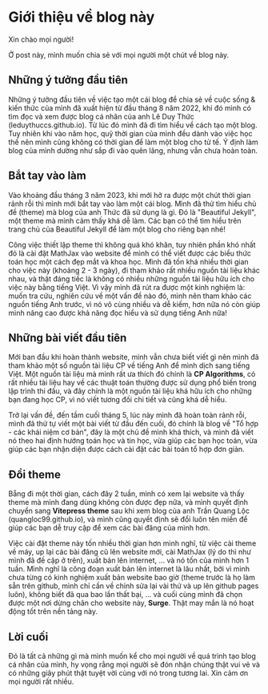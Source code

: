 # Giới thiệu về blog này

Xin chào mọi người!

Ở post này, mình muốn chia sẻ với mọi người một chút về blog này.

## Những ý tưởng đầu tiên

Những ý tưởng đầu tiên về việc tạo một cái blog để chia sẻ về cuộc sống & kiến thức của mình đã xuất hiện từ đầu tháng 8 năm 2022, khi đó mình có tìm đọc và xem được blog cá nhân của anh Lê Duy Thức (leduythuccs.github.io). Từ lúc đó mình đã đi tìm hiểu về cách tạo một blog. Tuy nhiên khi vào năm học, quỹ thời gian của mình đều dành vào việc học thế nên mình cũng không có thời gian để làm một blog cho tử tế. Ý định làm blog của mình dường như sắp đi vào quên lãng, nhưng vẫn chưa hoàn toàn.

## Bắt tay vào làm

Vào khoảng đầu tháng 3 năm 2023, khi mới hở ra được một chút thời gian rảnh rỗi thì mình mới bắt tay vào làm một cái blog. Mình đã thử tìm hiểu chủ đề (theme) mà blog của anh Thức đã sử dụng là gì. Đó là "Beautiful Jekyll", một theme mà mình cảm thấy khá dễ làm. Các bạn có thể tìm hiểu trên trang chủ của Beautiful Jekyll để làm một blog cho riêng bạn nhé!

Công việc thiết lập theme thì không quá khó khăn, tuy nhiên phần khó nhất đó là cài đặt MathJax vào website để mình có thể viết được các biểu thức toán học một cách đẹp mắt và khoa học. Mình đã tốn khá nhiều thời gian cho việc này (khoảng 2 - 3 ngày), đi tham khảo rất nhiều nguồn tài liệu khác nhau, và thật đáng tiếc là không có nhiều những nguồn tài liệu hữu ích cho việc này bằng tiếng Việt. Vì vậy mình đã rút ra được một kinh nghiệm là: muốn tra cứu, nghiên cứu về một vấn đề nào đó, mình nên tham khảo các nguồn tiếng Anh trước, vì nó vô cùng nhiều và dễ kiếm, hơn nữa nó còn giúp mình nâng cao được khả năng đọc hiểu và sử dụng tiếng Anh nữa!

## Những bài viết đầu tiên

Mới ban đầu khi hoàn thành website, mình vẫn chưa biết viết gì nên mình đã tham khảo một số nguồn tài liệu CP về tiếng Anh để mình dịch sang tiếng Việt. Một nguồn tài liệu mà mình rất ưa thích đó chính là **CP Algorithms**, có rất nhiều tài liệu hay về các thuật toán thường được sử dụng phổ biến trong lập trình thi đấu, và đây chính là một nguồn tài liệu khá hữu ích cho những bạn đang học CP, vì nó viết tương đối chi tiết và cũng khá dễ hiểu.

Trở lại vấn đề, đến tầm cuối tháng 5, lúc này mình đã hoàn toàn rảnh rỗi, mình đã thử tự viết một bài viết từ đầu đến cuối, đó chính là blog về "Tổ hợp - các khái niệm cơ bản", đây là một chủ đề mình khá thích, và mình đã viết nó theo hai định hướng toán học và tin học, vừa giúp các bạn học toán, vừa giúp các bạn nhận diện được cách cài đặt các bài toán tổ hợp đơn giản.

## Đổi theme

Bẵng đi một thời gian, cách đây 2 tuần, mình có xem lại website và thấy theme mà mình đang dùng không còn được đẹp nữa, và mình quyết định chuyển sang **Vitepress theme** sau khi xem blog của anh Trần Quang Lộc (quangloc99.github.io), và mình cũng quyết định sẽ đổi luôn tên miền để giúp các bạn dễ truy cập để xem các bài đăng của mình hơn.

Việc cài đặt theme này tốn nhiều thời gian hơn mình nghĩ, từ việc cài theme về máy, up lại các bài đăng cũ lên website mới, cài MathJax (lý do thì như mình đã đề cập ở trên), xuất bản lên internet, ... và nó tốn của mình hơn 1 tuần. Mình nghĩ là công đoạn xuất bản lên internet là lâu nhất, bởi vì mình chưa từng có kinh nghiệm xuất bản website bao giờ (theme trước là họ làm sẵn trên github, mình chỉ cần về chỉnh sửa lại vài thứ và up lên github pages luôn), không biết đã qua bao lần thất bại, ... và cuối cùng mình đã chọn được một nơi dừng chân cho website này, **Surge**. Thật may mắn là nó hoạt động tốt trên nền tảng này.

## Lời cuối

Đó là tất cả những gì mà mình muốn kể cho mọi người về quá trình tạo blog cá nhân của mình, hy vọng rằng mọi người sẽ đón nhận chúng thật vui vẻ và có những giây phút thật tuyệt vời cùng với nó trong tương lai. Xin cảm ơn mọi người rất nhiều.